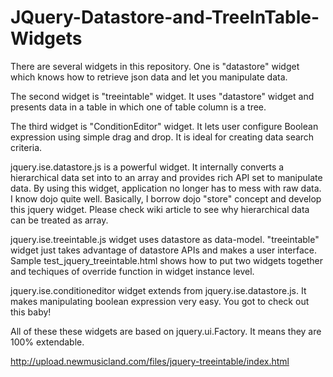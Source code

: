 JQuery-Datastore-and-TreeInTable-Widgets
========================================

There are several widgets in this repository. One is "datastore" widget which knows how to retrieve json data and let you manipulate data. 

The second widget is "treeintable" widget.  It uses "datastore" widget and presents data in a table in which one of table column is 
a tree.

The third widget is "ConditionEditor" widget. It lets user configure Boolean expression using simple drag and drop. It is ideal for creating data search criteria.  


jquery.ise.datastore.js is a powerful widget.  It internally converts a hierarchical data set into to an array and provides rich API set to
manipulate data.   By using this widget, application no longer has to mess with raw data.  I know dojo quite well.  Basically, I 
borrow dojo "store" concept and develop this jquery widget.  Please check wiki article to see why hierarchical data can be treated as array. 

jquery.ise.treeintable.js widget uses datastore as data-model.  "treeintable" widget just takes advantage of datastore APIs and 
makes a user interface.  Sample test_jquery_treeintable.html shows how to put two widgets together and techiques of override function
in widget instance level.

jquery.ise.conditioneditor widget extends from jquery.ise.datastore.js.  It makes manipulating boolean expression very easy.  You got to check out this baby!

All of these these widgets are based on jquery.ui.Factory.  It means they are 100% extendable. 

http://upload.newmusicland.com/files/jquery-treeintable/index.html

  


